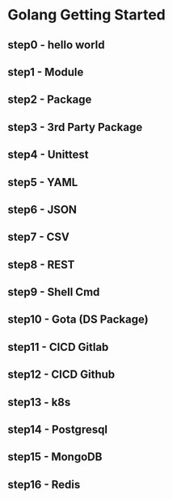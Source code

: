 # Golang Getting Started

## step0 - hello world

## step1 - Module

## step2 - Package

## step3 - 3rd Party Package

## step4 - Unittest

## step5 - YAML

## step6 - JSON

## step7 - CSV

## step8 - REST

## step9 - Shell Cmd 

## step10 - Gota (DS Package)

## step11 - CICD Gitlab

## step12 - CICD Github

## step13 - k8s

## step14 - Postgresql

## step15 - MongoDB

## step16 - Redis

